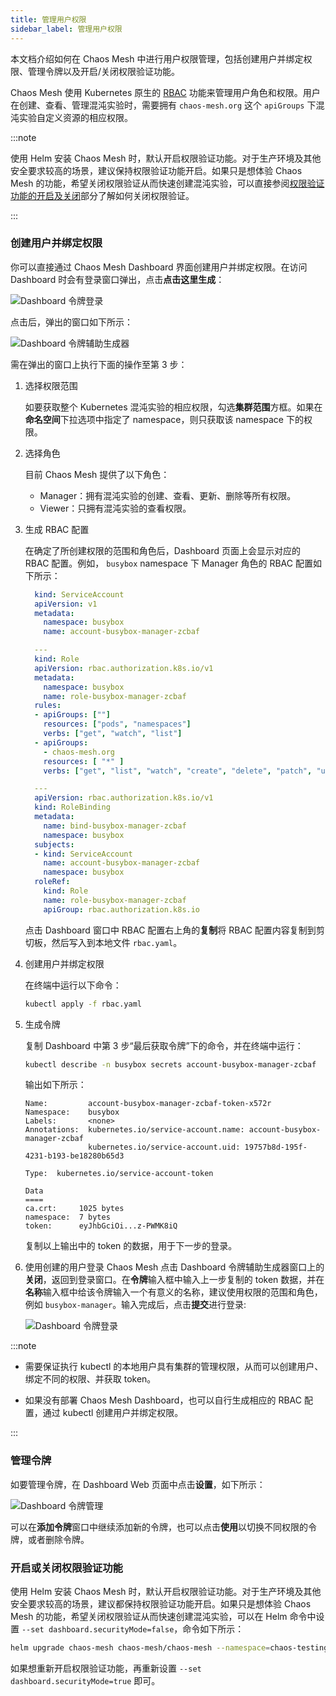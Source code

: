 ```yaml
---
title: 管理用户权限
sidebar_label: 管理用户权限
---
```


本文档介绍如何在 Chaos Mesh 中进行用户权限管理，包括创建用户并绑定权限、管理令牌以及开启/关闭权限验证功能。

Chaos Mesh 使用 Kubernetes 原生的 [RBAC](https://kubernetes.io/zh/docs/reference/access-authn-authz/rbac/) 功能来管理用户角色和权限。用户在创建、查看、管理混沌实验时，需要拥有 `chaos-mesh.org` 这个 `apiGroups` 下混沌实验自定义资源的相应权限。

:::note

使用 Helm 安装 Chaos Mesh 时，默认开启权限验证功能。对于生产环境及其他安全要求较高的场景，建议保持权限验证功能开启。如果只是想体验 Chaos Mesh 的功能，希望关闭权限验证从而快速创建混沌实验，可以直接参阅[权限验证功能的开启及关闭](#开启或关闭权限验证功能)部分了解如何关闭权限验证。

:::

### 创建用户并绑定权限

你可以直接通过 Chaos Mesh Dashboard 界面创建用户并绑定权限。在访问 Dashboard 时会有登录窗口弹出，点击**点击这里生成**：

![Dashboard 令牌登录](img/dashboard_login1.png)

点击后，弹出的窗口如下所示：

![Dashboard 令牌辅助生成器](img/token_helper.png)

需在弹出的窗口上执行下面的操作至第 3 步：

1. 选择权限范围

   如要获取整个 Kubernetes 混沌实验的相应权限，勾选**集群范围**方框。如果在**命名空间**下拉选项中指定了 namespace，则只获取该 namespace 下的权限。

2. 选择角色

   目前 Chaos Mesh 提供了以下角色：

   - Manager：拥有混沌实验的创建、查看、更新、删除等所有权限。
   - Viewer：只拥有混沌实验的查看权限。

3. 生成 RBAC 配置

   在确定了所创建权限的范围和角色后，Dashboard 页面上会显示对应的 RBAC 配置。例如， `busybox` namespace 下 Manager 角色的 RBAC 配置如下所示：

   ```yaml
     kind: ServiceAccount
     apiVersion: v1
     metadata:
       namespace: busybox
       name: account-busybox-manager-zcbaf

     ---
     kind: Role
     apiVersion: rbac.authorization.k8s.io/v1
     metadata:
       namespace: busybox
       name: role-busybox-manager-zcbaf
     rules:
     - apiGroups: [""]
       resources: ["pods", "namespaces"]
       verbs: ["get", "watch", "list"]
     - apiGroups:
       - chaos-mesh.org
       resources: [ "*" ]
       verbs: ["get", "list", "watch", "create", "delete", "patch", "update"]

     ---
     apiVersion: rbac.authorization.k8s.io/v1
     kind: RoleBinding
     metadata:
       name: bind-busybox-manager-zcbaf
       namespace: busybox
     subjects:
     - kind: ServiceAccount
       name: account-busybox-manager-zcbaf
       namespace: busybox
     roleRef:
       kind: Role
       name: role-busybox-manager-zcbaf
       apiGroup: rbac.authorization.k8s.io
   ```

   点击 Dashboard 窗口中 RBAC 配置右上角的**复制**将 RBAC 配置内容复制到剪切板，然后写入到本地文件 `rbac.yaml`。

4. 创建用户并绑定权限

   在终端中运行以下命令：

   ```bash
   kubectl apply -f rbac.yaml
   ```

5. 生成令牌

   复制 Dashboard 中第 3 步“最后获取令牌”下的命令，并在终端中运行：

   ```bash
   kubectl describe -n busybox secrets account-busybox-manager-zcbaf
   ```

   输出如下所示：

   ```log
   Name:         account-busybox-manager-zcbaf-token-x572r
   Namespace:    busybox
   Labels:       <none>
   Annotations:  kubernetes.io/service-account.name: account-busybox-manager-zcbaf
                 kubernetes.io/service-account.uid: 19757b8d-195f-4231-b193-be18280b65d3

   Type:  kubernetes.io/service-account-token

   Data
   ====
   ca.crt:     1025 bytes
   namespace:  7 bytes
   token:      eyJhbGciOi...z-PWMK8iQ
   ```

   复制以上输出中的 token 的数据，用于下一步的登录。

6. 使用创建的用户登录 Chaos Mesh
   点击 Dashboard 令牌辅助生成器窗口上的**关闭**，返回到登录窗口。在**令牌**输入框中输入上一步复制的 token 数据，并在**名称**输入框中给该令牌输入一个有意义的名称，建议使用权限的范围和角色，例如 `busybox-manager`。输入完成后，点击**提交**进行登录:

   ![Dashboard 令牌登录](img/dashboard_login2.png)

:::note

- 需要保证执行 kubectl 的本地用户具有集群的管理权限，从而可以创建用户、绑定不同的权限、并获取 token。

- 如果没有部署 Chaos Mesh Dashboard，也可以自行生成相应的 RBAC 配置，通过 kubectl 创建用户并绑定权限。

:::

### 管理令牌

如要管理令牌，在 Dashboard Web 页面中点击**设置**，如下所示：

![Dashboard 令牌管理](img/token_manager.png)

可以在**添加令牌**窗口中继续添加新的令牌，也可以点击**使用**以切换不同权限的令牌，或者删除令牌。

### 开启或关闭权限验证功能

使用 Helm 安装 Chaos Mesh 时，默认开启权限验证功能。对于生产环境及其他安全要求较高的场景，建议都保持权限验证功能开启。如果只是想体验 Chaos Mesh 的功能，希望关闭权限验证从而快速创建混沌实验，可以在 Helm 命令中设置 `--set dashboard.securityMode=false`，命令如下所示：

```bash
helm upgrade chaos-mesh chaos-mesh/chaos-mesh --namespace=chaos-testing --set dashboard.securityMode=false
```

如果想重新开启权限验证功能，再重新设置 `--set dashboard.securityMode=true` 即可。
